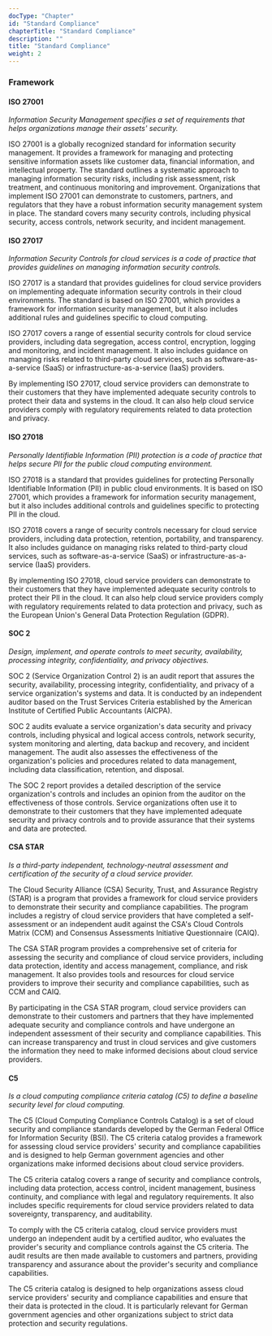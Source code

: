 ```yaml
---
docType: "Chapter"
id: "Standard Compliance"
chapterTitle: "Standard Compliance"
description: ""
title: "Standard Compliance"
weight: 2
---
```


### Framework

#### ISO 27001

*Information Security Management specifies a set of requirements that helps organizations manage their assets' security.*

ISO 27001 is a globally recognized standard for information security management. It provides a framework for managing and protecting sensitive information assets like customer data, financial information, and intellectual property. The standard outlines a systematic approach to managing information security risks, including risk assessment, risk treatment, and continuous monitoring and improvement. Organizations that implement ISO 27001 can demonstrate to customers, partners, and regulators that they have a robust information security management system in place. The standard covers many security controls, including physical security, access controls, network security, and incident management.

#### ISO 27017

*Information Security Controls for cloud services is a code of practice that provides guidelines on managing information security controls.*

ISO 27017 is a standard that provides guidelines for cloud service providers on implementing adequate information security controls in their cloud environments. The standard is based on ISO 27001, which provides a framework for information security management, but it also includes additional rules and guidelines specific to cloud computing.

ISO 27017 covers a range of essential security controls for cloud service providers, including data segregation, access control, encryption, logging and monitoring, and incident management. It also includes guidance on managing risks related to third-party cloud services, such as software-as-a-service (SaaS) or infrastructure-as-a-service (IaaS) providers.

By implementing ISO 27017, cloud service providers can demonstrate to their customers that they have implemented adequate security controls to protect their data and systems in the cloud. It can also help cloud service providers comply with regulatory requirements related to data protection and privacy.

#### ISO 27018

*Personally Identifiable Information (PII) protection is a code of practice that helps secure PII for the public cloud computing environment.*

ISO 27018 is a standard that provides guidelines for protecting Personally Identifiable Information (PII) in public cloud environments. It is based on ISO 27001, which provides a framework for information security management, but it also includes additional controls and guidelines specific to protecting PII in the cloud.

ISO 27018 covers a range of security controls necessary for cloud service providers, including data protection, retention, portability, and transparency. It also includes guidance on managing risks related to third-party cloud services, such as software-as-a-service (SaaS) or infrastructure-as-a-service (IaaS) providers.

By implementing ISO 27018, cloud service providers can demonstrate to their customers that they have implemented adequate security controls to protect their PII in the cloud. It can also help cloud service providers comply with regulatory requirements related to data protection and privacy, such as the European Union's General Data Protection Regulation (GDPR).

#### SOC 2

*Design, implement, and operate controls to meet security, availability, processing integrity, confidentiality, and privacy objectives.*

SOC 2 (Service Organization Control 2) is an audit report that assures the security, availability, processing integrity, confidentiality, and privacy of a service organization's systems and data. It is conducted by an independent auditor based on the Trust Services Criteria established by the American Institute of Certified Public Accountants (AICPA).

SOC 2 audits evaluate a service organization's data security and privacy controls, including physical and logical access controls, network security, system monitoring and alerting, data backup and recovery, and incident management. The audit also assesses the effectiveness of the organization's policies and procedures related to data management, including data classification, retention, and disposal.

The SOC 2 report provides a detailed description of the service organization's controls and includes an opinion from the auditor on the effectiveness of those controls. Service organizations often use it to demonstrate to their customers that they have implemented adequate security and privacy controls and to provide assurance that their systems and data are protected.

#### CSA STAR

*Is a third-party independent, technology-neutral assessment and certification of the security of a cloud service provider.*

The Cloud Security Alliance (CSA) Security, Trust, and Assurance Registry (STAR) is a program that provides a framework for cloud service providers to demonstrate their security and compliance capabilities. The program includes a registry of cloud service providers that have completed a self-assessment or an independent audit against the CSA's Cloud Controls Matrix (CCM) and Consensus Assessments Initiative Questionnaire (CAIQ).

The CSA STAR program provides a comprehensive set of criteria for assessing the security and compliance of cloud service providers, including data protection, identity and access management, compliance, and risk management. It also provides tools and resources for cloud service providers to improve their security and compliance capabilities, such as CCM and CAIQ.

By participating in the CSA STAR program, cloud service providers can demonstrate to their customers and partners that they have implemented adequate security and compliance controls and have undergone an independent assessment of their security and compliance capabilities. This can increase transparency and trust in cloud services and give customers the information they need to make informed decisions about cloud service providers.

#### C5

*Is a cloud computing compliance criteria catalog (C5) to define a baseline security level for cloud computing.*

The C5 (Cloud Computing Compliance Controls Catalog) is a set of cloud security and compliance standards developed by the German Federal Office for Information Security (BSI). The C5 criteria catalog provides a framework for assessing cloud service providers' security and compliance capabilities and is designed to help German government agencies and other organizations make informed decisions about cloud service providers.

The C5 criteria catalog covers a range of security and compliance controls, including data protection, access control, incident management, business continuity, and compliance with legal and regulatory requirements. It also includes specific requirements for cloud service providers related to data sovereignty, transparency, and auditability.

To comply with the C5 criteria catalog, cloud service providers must undergo an independent audit by a certified auditor, who evaluates the provider's security and compliance controls against the C5 criteria. The audit results are then made available to customers and partners, providing transparency and assurance about the provider's security and compliance capabilities.

The C5 criteria catalog is designed to help organizations assess cloud service providers' security and compliance capabilities and ensure that their data is protected in the cloud. It is particularly relevant for German government agencies and other organizations subject to strict data protection and security regulations.